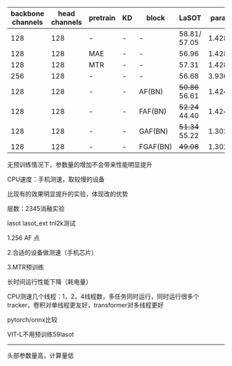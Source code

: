 | backbone channels | head channels | pretrain | KD   | block    | LaSOT            | param  | macs  | speed(PFS) |
| ----------------- | ------------- | -------- | ---- | -------- | ---------------- | ------ | ----- | ---------- |
| 128               | 128           | -        | -    | -        | 58.81/ 57.05     | 1.428M | 460M  | 130~145    |
| 128               | 128           | MAE      | -    | -        | 56.96            | 1.428M | 460M  |            |
| 128               | 128           | MTR      | -    | -        | 57.31            | 1.428M | 460M  |            |
| 256               | 128           | -        | -    | -        | 56.68            | 3.936M | 3936M | 80~90      |
| 128               | 128           | -        | -    | AF(BN)   | ~~50.86~~  56.61 | 1.424M | 456M  | 130~140    |
| 128               | 128           | -        | -    | FAF(BN)  | ~~52.24~~  44.40 | 1.424M | 456M  | 100~150    |
| 128               | 128           | -        | -    | GAF(BN)  | ~~51.34~~  55.22 | 1.302M | 417M  | 125~135    |
| 128               | 128           | -        | -    | FGAF(BN) | ~~49.08~~        | 1.302M | 417M  | 130~135    |

无预训练情况下，参数量的增加不会带来性能明显提升

CPU速度：手机测速，取较慢的设备

比现有的效果明显提升的实验，体现改的优势

层数：2345消融实验

lasot lasot_ext tnl2k测试

1.256 AF 点

2.合适的设备做测速（手机芯片）

3.MTR预训练

长时间运行性能下降（耗电量）

CPU测速几个线程：1，2，4线程数，多任务同时运行，同时运行很多个tracker，卷积对单线程更友好，transformer对多线程更好

pytorch/onnx比较

VIT-L不用预训练59lasot

------

头部参数量高，计算量低